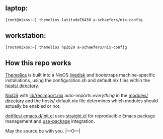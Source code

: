 ## laptop:
```bash
[root@nixos:~] themelios latitudeE6430 a-schaefers/nix-config
```

## workstation:
```bash
[root@nixos:~] themelios hpZ620 a-schaefers/nix-config
```

## How this repo works
[Themelios](https://github.com/a-schaefers/themelios) is built into a NixOS
[livedisk](https://github.com/a-schaefers/nix-config/blob/master/iso/myrescueiso.nix)
and bootstraps machine-specific installations, using the configuration.sh and default.nix files
within the [hosts/ directory](https://github.com/a-schaefers/nix-config/tree/master/hosts).

[NixOS](https://nixos.org/) with
[lib/recimport.nix](https://github.com/a-schaefers/nix-config/blob/master/lib/recimport.nix)
auto-imports _everything_ in the
[modules/ directory](https://github.com/a-schaefers/nix-config/tree/master/modules) and
the hosts/ default.nix file determines which modules should actually be enabled or not.

[dotfiles/.emacs.d/init.el](https://github.com/a-schaefers/nix-config/blob/master/dotfiles/.emacs.d/init.el)
uses [straight.el](https://github.com/raxod502/straight.el) for reproducible Emacs
package management and [use-package](https://github.com/jwiegley/use-package) integration.

May the source be with you. |—O—|
